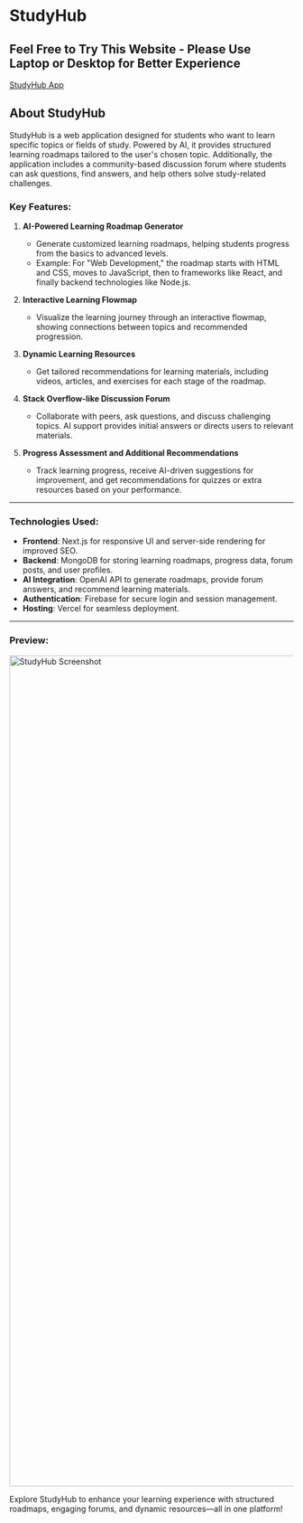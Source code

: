 # StudyHub

## Feel Free to Try This Website - Please Use Laptop or Desktop for Better Experience
[StudyHub App](https://studyhub-app.vercel.app)

## About StudyHub

StudyHub is a web application designed for students who want to learn specific topics or fields of study. Powered by AI, it provides structured learning roadmaps tailored to the user's chosen topic. Additionally, the application includes a community-based discussion forum where students can ask questions, find answers, and help others solve study-related challenges.

### Key Features:

1. **AI-Powered Learning Roadmap Generator**
   - Generate customized learning roadmaps, helping students progress from the basics to advanced levels.
   - Example: For "Web Development," the roadmap starts with HTML and CSS, moves to JavaScript, then to frameworks like React, and finally backend technologies like Node.js.

2. **Interactive Learning Flowmap**
   - Visualize the learning journey through an interactive flowmap, showing connections between topics and recommended progression.

3. **Dynamic Learning Resources**
   - Get tailored recommendations for learning materials, including videos, articles, and exercises for each stage of the roadmap.

4. **Stack Overflow-like Discussion Forum**
   - Collaborate with peers, ask questions, and discuss challenging topics. AI support provides initial answers or directs users to relevant materials.

5. **Progress Assessment and Additional Recommendations**
   - Track learning progress, receive AI-driven suggestions for improvement, and get recommendations for quizzes or extra resources based on your performance.

---

### Technologies Used:

- **Frontend**: Next.js for responsive UI and server-side rendering for improved SEO.
- **Backend**: MongoDB for storing learning roadmaps, progress data, forum posts, and user profiles.
- **AI Integration**: OpenAI API to generate roadmaps, provide forum answers, and recommend learning materials.
- **Authentication**: Firebase for secure login and session management.
- **Hosting**: Vercel for seamless deployment.

---

### Preview:

<img width="1470" alt="StudyHub Screenshot" src="./assets/study-hub.jpg">

Explore StudyHub to enhance your learning experience with structured roadmaps, engaging forums, and dynamic resources—all in one platform!
